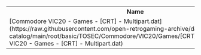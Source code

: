 <table>
<tr><th>Name</th><th>Size</th></tr>
<tr><td>
[Commodore VIC20 - Games - [CRT] - Multipart.dat](https://raw.githubusercontent.com/open-retrogaming-archive/dat-catalog/main/root/basic/TOSEC/Commodore/VIC20/Games/[CRT]/Multipart/Commodore VIC20 - Games - [CRT] - Multipart.dat)
</td><td>44430</td></tr>
</table>
